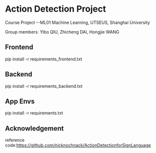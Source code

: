 # Action Detection Project

Course Project  --ML01 Machine Learning, UTSEUS, Shanghai University

Group members: Yibo QIU, Zhicheng DAI, Hongjie WANG

## Frontend
pip install -r requirements_frontend.txt

## Backend 
pip install -r requirements_backend.txt

## App Envs
pip install -r requirements.txt

## Acknowledgement
reference code:https://github.com/nicknochnack/ActionDetectionforSignLanguage
